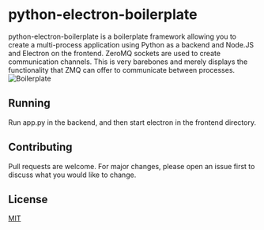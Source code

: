 # python-electron-boilerplate
python-electron-boilerplate is a boilerplate framework allowing you to create a multi-process application using Python as a backend and Node.JS and Electron on the frontend. ZeroMQ sockets are used to create communication channels. This is very barebones and merely displays the functionality that ZMQ can offer to communicate between processes.
![Boilerplate](https://i.imgur.com/T7CyAk4.png)

## Running
Run app.py in the backend, and then start electron in the frontend directory.

## Contributing
Pull requests are welcome. For major changes, please open an issue first to discuss what you would like to change.

## License
[MIT](https://choosealicense.com/licenses/mit/)

